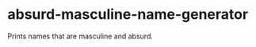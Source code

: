 absurd-masculine-name-generator
===============================

Prints names that are masculine and absurd.
